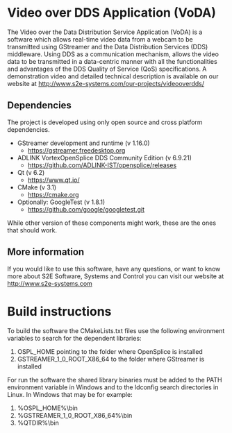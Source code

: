 # Video over DDS Application (VoDA) #

The Video over the Data Distribution Service Application (VoDA) is a software which allows real-time video data from a webcam to be transmitted using GStreamer and the Data Distribution Services (DDS) middleware. Using DDS as a communication mechanism, allows the video data to be transmitted in a data-centric manner with all the functionalities and advantages of the DDS Quality of Service (QoS) specifications. A demonstration video and detailed technical description is available on our website at http://www.s2e-systems.com/our-projects/videooverdds/

## Dependencies ##
The project is developed using only open source and cross platform dependencies. 

- GStreamer development and runtime  (v 1.16.0)
  - https://gstreamer.freedesktop.org
- ADLINK VortexOpenSplice DDS Community Edition (v 6.9.21)
  - https://github.com/ADLINK-IST/opensplice/releases  
- Qt (v 6.2)
  - https://www.qt.io/
- CMake (v 3.1)
  - https://cmake.org
- Optionally: GoogleTest (v 1.8.1)
  - https://github.com/google/googletest.git

While other version of these components might work, these are the ones that should work.

## More information ##
If you would like to use this software, have any questions, or want to know more about S2E Software, Systems and Control you can visit our website at http://www.s2e-systems.com

# Build instructions #
To build the software the CMakeLists.txt files use the following environment variables to search for the dependent libraries:
1. OSPL_HOME pointing to the folder where OpenSplice is installed
2. GSTREAMER_1_0_ROOT_X86_64 to the folder where GStreamer is installed

For run the software the shared library binaries must be added to the PATH environment variable in Windows and to the ldconfig search directories in Linux. In Windows that may be for example:
1. %OSPL_HOME%\bin
2. %GSTREAMER_1_0_ROOT_X86_64%\bin
3. %QTDIR%\bin

